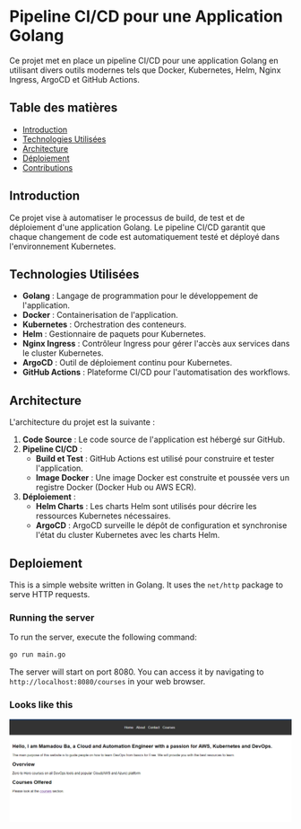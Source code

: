 # Pipeline CI/CD pour une Application Golang

Ce projet met en place un pipeline CI/CD pour une application Golang en utilisant divers outils modernes tels que Docker, Kubernetes, Helm, Nginx Ingress, ArgoCD et GitHub Actions.

## Table des matières

- [Introduction](#introduction)
- [Technologies Utilisées](#technologies-utilisées)
- [Architecture](#architecture)
- [Déploiement](#déploiement)
- [Contributions](#contributions)
## Introduction

Ce projet vise à automatiser le processus de build, de test et de déploiement d'une application Golang. Le pipeline CI/CD garantit que chaque changement de code est automatiquement testé et déployé dans l'environnement Kubernetes.

## Technologies Utilisées

- **Golang** : Langage de programmation pour le développement de l'application.
- **Docker** : Containerisation de l'application.
- **Kubernetes** : Orchestration des conteneurs.
- **Helm** : Gestionnaire de paquets pour Kubernetes.
- **Nginx Ingress** : Contrôleur Ingress pour gérer l'accès aux services dans le cluster Kubernetes.
- **ArgoCD** : Outil de déploiement continu pour Kubernetes.
- **GitHub Actions** : Plateforme CI/CD pour l'automatisation des workflows.

## Architecture

L'architecture du projet est la suivante :

1. **Code Source** : Le code source de l'application est hébergé sur GitHub.
2. **Pipeline CI/CD** :
   - **Build et Test** : GitHub Actions est utilisé pour construire et tester l'application.
   - **Image Docker** : Une image Docker est construite et poussée vers un registre Docker (Docker Hub ou AWS ECR).
3. **Déploiement** :
   - **Helm Charts** : Les charts Helm sont utilisés pour décrire les ressources Kubernetes nécessaires.
   - **ArgoCD** : ArgoCD surveille le dépôt de configuration et synchronise l'état du cluster Kubernetes avec les charts Helm.


## Deploiement

This is a simple website written in Golang. It uses the `net/http` package to serve HTTP requests.

### Running the server

To run the server, execute the following command:

```bash
go run main.go
```

The server will start on port 8080. You can access it by navigating to `http://localhost:8080/courses` in your web browser.

### Looks like this

![Website](static/images/golang-website.png)


